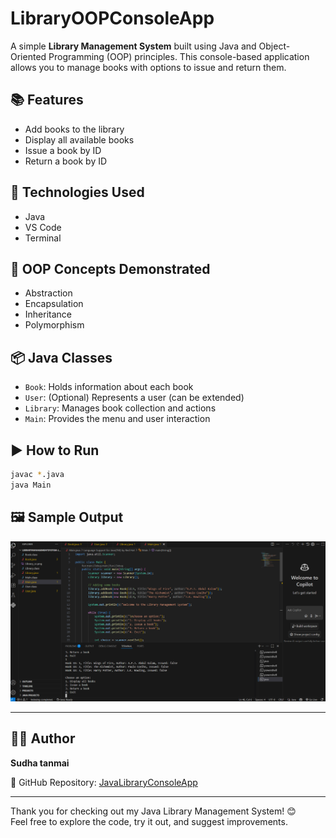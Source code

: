 # LibraryOOPConsoleApp

A simple **Library Management System** built using Java and Object-Oriented Programming (OOP) principles. This console-based application allows you to manage books with options to issue and return them.

## 📚 Features
- Add books to the library
- Display all available books
- Issue a book by ID
- Return a book by ID

## 🔧 Technologies Used
- Java
- VS Code
- Terminal

## 🧠 OOP Concepts Demonstrated
- Abstraction
- Encapsulation
- Inheritance
- Polymorphism

## 📦 Java Classes
- `Book`: Holds information about each book
- `User`: (Optional) Represents a user (can be extended)
- `Library`: Manages book collection and actions
- `Main`: Provides the menu and user interaction

## ▶️ How to Run

```bash
javac *.java
java Main
```

## 🖼 Sample Output

![Library Management System Screenshot](Library.sc.png)

---

## 👨‍💻 Author  
**Sudha tanmai**

🔗 GitHub Repository: [JavaLibraryConsoleApp](https://github.com/Sudhatanmai/LibraryOOPConsoleApp)

---

Thank you for checking out my Java Library Management System! 😊  
Feel free to explore the code, try it out, and suggest improvements.


